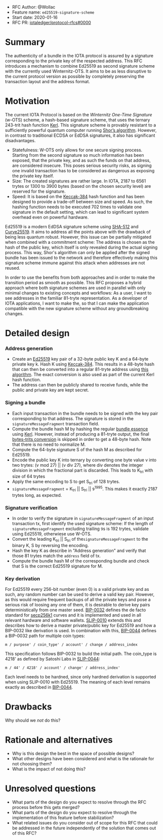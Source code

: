 + RFC Author: @Wollac
+ Feature name: `ed25519-signature-scheme`
+ Start date: 2020-01-16
+ RFC PR: [iotaledger/protocol-rfcs#0000](https://github.com/iotaledger/protocol-rfcs/pull/0003)

# Summary

The authenticity of a bundle in the IOTA protocol is assured by a signature corresponding to the private key of the respected address. This RFC introduces a mechanism to combine Ed25519 as second signature scheme with the currently used Winternitz-OTS. It aims to be as less disruptive to the current protocol version as possible by completely preserving the transaction layout and the address format.

# Motivation

The current IOTA Protocol is based on the _Winternitz One-Time Signature_ (w-OTS) scheme, a hash-based signature scheme, that uses the ternary 243-trit hash function [Kerl](https://github.com/iotaledger/kerl/blob/master/IOTA-Kerl-spec.md). This signature scheme is provably resistant to a sufficiently powerful quantum computer running [Shor’s algorithm](https://en.wikipedia.org/wiki/Shor%27s_algorithm). However, in contrast to traditional ECDSA or EdDSA signatures, it also has significant disadvantages.
- Statefulness: W-OTS only allows for one secure signing process. Starting from the second signature so much information has been exposed, that the private key, and as such the funds on that address, are considered insecure. This poses serious security risks, as signing one invalid transaction has to be considered as dangerous as exposing the private key itself.
- Size: The created signatures are rather large. In IOTA, 2187 to 6561 trytes or 1300 to 3900 bytes (based on the chosen security level) are reserved for the signature.
- Speed: It is based on the [Keccak-384](https://keccak.team/keccak.html) hash function and has been designed to provide a trade-off between size and speed. As such, the hashing function needs to be executed 702 times to validate one signature in the default setting, which can lead to significant system overhead even on powerful hardware.

Ed25519 is a modern EdDSA signature scheme using [SHA-512](https://en.wikipedia.org/wiki/SHA-512) and [Curve25519](https://en.wikipedia.org/wiki/Curve25519). It aims to address all the points above with the drawback of being less quantum robust. However, this issue can be partially mitigated when combined with a commitment scheme: The address is chosen as the hash of the public key, which itself is only revealed during the actual signing process. This way, Shor's algorithm can only be applied after the signed bundle has been issued to the network and therefore effectively making this signature scheme immune against this attack when addresses are not reused.

In order to use the benefits from both approaches and in order to make the transition period as smooth as possible. This RFC proposes a hybrid approach where both signature schemes are used in parallel with only minimal changes to existing concepts and workflows: 
As a user, I want to see addresses in the familiar 81-tryte representation. 
As a developer of IOTA applications, I want to make the, so that I can make the application compatible with the new signature scheme without any groundbreaking changes.

# Detailed design

### Address generation

- Create an [Ed25519](https://ed25519.cr.yp.to/) key pair of a 32-byte public key K and a 64-byte private key k. Hash K using [Keccak-384](https://keccak.team/keccak.html). This results in a 48-byte hash that can then be converted into a regular 81-tryte address using [this algorithm](https://github.com/iotaledger/kerl/blob/master/IOTA-Kerl-spec.md#trits---bytes-encoding). The exact conversion is also used as part of the current Kerl hash function.
- The address can then be publicly shared to receive funds, while the public and private key are kept secret.

### Signing a bundle

- Each input transaction in the bundle needs to be signed with the key pair corresponding to that address. The signature is stored in the `signatureMessageFragment` transaction field.
- Compute the bundle hash M by hashing the regular [bundle essence](https://docs.iota.org/docs/getting-started/0.1/transactions/bundles#bundle-essence) using [Kerl](https://github.com/iotaledger/kerl/blob/master/IOTA-Kerl-spec.md). However, instead of producing a 81-tryte output, the final [bytes-trits conversion](https://github.com/iotaledger/kerl/blob/master/IOTA-Kerl-spec.md#conversion-bytes-tofrom-biginteger) is skipped in order to get a 48-byte hash. Note that there is no need to normalize M.
- Compute the 64-byte signature S of the hash M as described for Ed25519.
- Encode the public key K into ternary by converting one byte value v into two trytes: (v mod 27) || (v div 27), where div denotes the integer division in which the fractional part is discarded. This leads to K<sub>tri</sub> with size of 64 trytes
- Apply the same encoding to S to get S<sub>tri</sub> of 128 trytes.
- `signatureMessageFragment` = K<sub>tri</sub> || S<sub>tri</sub> || `9`<sup>1995</sup>. This makes it exactly 2187 trytes long, as expected.

### Signature verification

- In order to verify the signature in `signatureMessageFragment` of an input transaction tx, first identify the used signature scheme: If the length of `signatureMessageFragment` excluding trailing `9`s is 192 trytes, validate using Ed25519, otherwiese use W-OTS.
- Convert the leading K<sub>tri</sub> || S<sub>tri</sub> of the`signatureMessageFragment` to the binary K, S by reversing the encoding. 
- Hash the key K as describe in "Address generation" and verify that those 81 trytes match the `address` field of tx.
- Compute the bundle hash M of the corresponding bundle and check that S is the correct Ed25519 signature for M.

### Key derivation

For Ed25519 every 256-bit number (even 0) is a valid private key and as such, any random number can be used to derive a valid key pair. However, as this would require frequent backups of all the private keys and pose a serious risk of loosing any one of them, it is desirable to derive key pairs deterministically from one master seed.
[BIP-0032](https://github.com/bitcoin/bips/blob/master/bip-0032.mediawiki) defines the de facto standard for [secp256k1](http://www.secg.org/sec2-v2.pdf) curves and it is implemented and used in all relevant hardware and software wallets. [SLIP-0010](https://github.com/satoshilabs/slips/blob/master/slip-0010.md) extends this and describes how to derive a master private/public key for Ed25519 and how a BIP-0032 like derivation is used.
In combination with this, [BIP-0044](https://github.com/bitcoin/bips/blob/master/bip-0044.mediawiki) defines
a BIP-0032 path for multiple coin types:
```
m / purpose' / coin_type' / account' / change / address_index
```
This specification follows BIP-0032 to build the initial path. The coin_type is 4218' as defined by Satoshi Labs in [SLIP-0044](https://github.com/satoshilabs/slips/blob/master/slip-0044.md):
```
m / 44' / 4218' / account' / change' / address_index'
```
Each level needs to be hardned, since only hardned derivation is supported when using SLIP-0010 with Ed25519. The meaning of each level remains exactly as described in [BIP-0044](https://github.com/bitcoin/bips/blob/master/bip-0044.mediawiki).

# Drawbacks

Why should we *not* do this?

# Rationale and alternatives

- Why is this design the best in the space of possible designs?
- What other designs have been considered and what is the rationale for not
  choosing them?
- What is the impact of not doing this?

# Unresolved questions

- What parts of the design do you expect to resolve through the RFC process
  before this gets merged?
- What parts of the design do you expect to resolve through the implementation
  of this feature before stabilization?
- What related issues do you consider out of scope for this RFC that could be
  addressed in the future independently of the solution that comes out of this
  RFC?